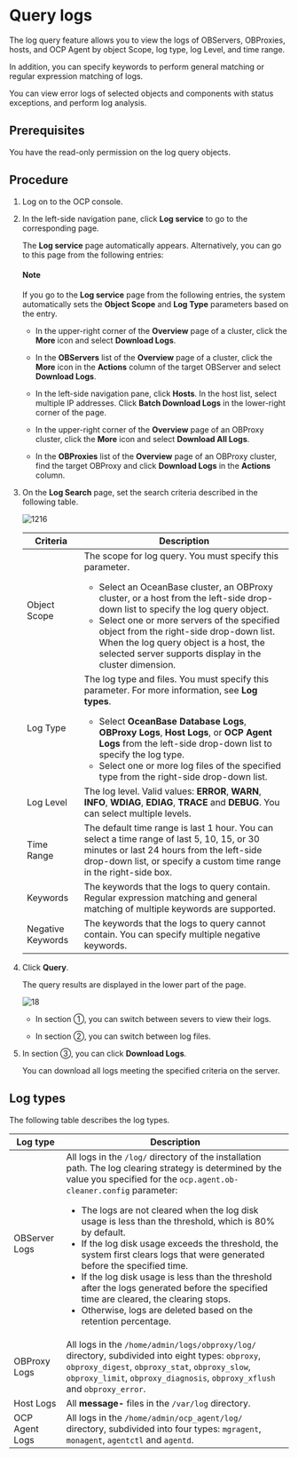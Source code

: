 # Query logs

The log query feature allows you to view the logs of OBServers, OBProxies, hosts, and OCP Agent by object Scope, log type, log Level, and time range.

In addition, you can specify keywords to perform general matching or regular expression matching of logs.

You can view error logs of selected objects and components with status exceptions, and perform log analysis.

## Prerequisites

You have the read-only permission on the log query objects.

## Procedure

1. Log on to the OCP console.

2. In the left-side navigation pane, click **Log service** to go to the corresponding page.

   The **Log service** page automatically appears. Alternatively, you can go to this page from the following entries:

    <main id="notice" type='explain'>
    <h4>Note</h4>
    <p>If you go to the <strong>Log service</strong> page from the following entries, the system automatically sets the <strong>Object Scope</strong> and <strong>Log Type</strong> parameters based on the entry.</p>
    </main>

   * In the upper-right corner of the **Overview** page of a cluster, click the **More** icon and select **Download Logs**.

   * In the **OBServers** list of the **Overview** page of a cluster, click the **More** icon in the **Actions** column of the target OBServer and select **Download Logs**.

   * In the left-side navigation pane, click **Hosts**. In the host list, select multiple IP addresses. Click **Batch Download Logs** in the lower-right corner of the page.

   * In the upper-right corner of the **Overview** page of an OBProxy cluster, click the **More** icon and select **Download All Logs**.

   * In the **OBProxies** list of the **Overview** page of an OBProxy cluster, find the target OBProxy and click **Download Logs** in the **Actions** column.

3. On the **Log Search** page, set the search criteria described in the following table.

   ![1216](https://obbusiness-private.oss-cn-shanghai.aliyuncs.com/doc/img/ocp/403-cn/%E6%97%A5%E5%BF%97%E6%9F%A5%E8%AF%A21.png)

   | Criteria | Description |
   |-------|-------|
   | Object Scope | The scope for log query. You must specify this parameter.  <ul><li> Select an OceanBase cluster, an OBProxy cluster, or a host from the left-side drop-down list to specify the log query object.  </li>  <li> Select one or more servers of the specified object from the right-side drop-down list. When the log query object is a host, the selected server supports display in the cluster dimension.</li></ul> |
   | Log Type | The log type and files. You must specify this parameter. For more information, see **Log types**.   <ul><li>  Select **OceanBase Database Logs**, **OBProxy Logs**, **Host Logs**, or **OCP Agent Logs** from the left-side drop-down list to specify the log type.  </li>  <li>  Select one or more log files of the specified type from the right-side drop-down list.  </li>   </ul> |
   | Log Level | The log level. Valid values: **ERROR**, **WARN**, **INFO**, **WDIAG**, **EDIAG**, **TRACE** and **DEBUG**. You can select multiple levels. |
   | Time Range | The default time range is last 1 hour.  You can select a time range of last 5, 10, 15, or 30 minutes or last 24 hours from the left-side drop-down list, or specify a custom time range in the right-side box.  |
   | Keywords | The keywords that the logs to query contain. Regular expression matching and general matching of multiple keywords are supported.  |
   | Negative Keywords | The keywords that the logs to query cannot contain. You can specify multiple negative keywords.  |

4. Click **Query**.

   The query results are displayed in the lower part of the page.

   ![18](https://obbusiness-private.oss-cn-shanghai.aliyuncs.com/doc/img/ocp/403-cn/%E6%97%A5%E5%BF%97%E8%AF%A6%E6%83%851.png)

   * In section ①, you can switch between severs to view their logs.

   * In section ②, you can switch between log files.

5. In section ③, you can click **Download Logs**.

   You can download all logs meeting the specified criteria on the server.

## Log types

The following table describes the log types.

| Log type | Description |
|---------|-----|
| OBServer Logs | All logs in the `/log/` directory of the installation path. The log clearing strategy is determined by the value you specified for the `ocp.agent.ob-cleaner.config` parameter:<ul><li> The logs are not cleared when the log disk usage is less than the threshold, which is 80% by default.    </li><li> If the log disk usage exceeds the threshold, the system first clears logs that were generated before the specified time.  </li><li> If the log disk usage is less than the threshold after the logs generated before the specified time are cleared, the clearing stops.    </li><li> Otherwise, logs are deleted based on the retention percentage.   </li></ul> |
| OBProxy Logs | All logs in the `/home/admin/logs/obproxy/log/` directory, subdivided into eight types: `obproxy`, `obproxy_digest`, `obproxy_stat`, `obproxy_slow`, `obproxy_limit`, `obproxy_diagnosis`, `obproxy_xflush` and `obproxy_error`.  |
| Host Logs | All **message-** files in the `/var/log` directory.  |
| OCP Agent Logs | All logs in the `/home/admin/ocp_agent/log/` directory, subdivided into four types: `mgragent`, `monagent`, `agentctl` and `agentd`.  |

